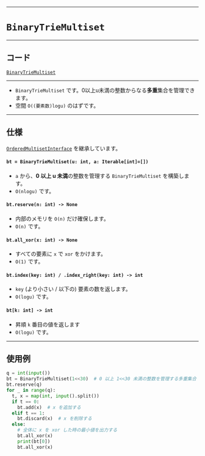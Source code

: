 _____

# `BinaryTrieMultiset`

____

## コード
[`BinaryTrieMultiset`](https://github.com/titan-23/Library_py/blob/main/DataStructures/BinaryTrie/BinaryTrieMultiset.py)
<!-- code=https://github.com/titan-23/Library_py/blob/main/DataStructures\BinaryTrie\BinaryTrieMultiset.py -->

____

- `BinaryTrieMultiset` です。0以上u未満の整数からなる**多重**集合を管理できます。
- 空間 `O((要素数)logu)` のはずです。

____

## 仕様

[`OrderedMultisetInterface`](../../MyClass/OrderedMultisetInterface.md) を継承しています。

#### `bt = BinaryTrieMultiset(u: int, a: Iterable[int]=[])`
- `a` から、**0 以上 u 未満**の整数を管理する `BinaryTrieMultiset` を構築します。
- `O(nlogu)` です。

#### `bt.reserve(n: int) -> None`
- 内部のメモリを `O(n)` だけ確保します。
- `O(n)` です。

#### `bt.all_xor(x: int) -> None`
- すべての要素に `x` で `xor` をかけます。
- `O(1)` です。

#### `bt.index(key: int) / .index_right(key: int) -> int`
- `key` (より小さい / 以下の) 要素の数を返します。
- `O(logu)` です。

#### `bt[k: int] -> int`
- 昇順 `k` 番目の値を返します
- `O(logu)` です。

____

## 使用例

```python
q = int(input())
bt = BinaryTrieMultiset(1<<30)  # 0 以上 1<<30 未満の整数を管理する多重集合 bt を定義
bt.reserve(q)
for _ in range(q):
  t, x = map(int, input().split())
  if t == 0:
    bt.add(x)  # x を追加する
  elif t == 1:
    bt.discard(x)  # x を削除する
  else:
    # 全体に x を xor した時の最小値を出力する 
    bt.all_xor(x)
    print(bt[0])
    bt.all_xor(x)
```
